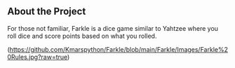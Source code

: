 ## About the Project

For those not familiar, Farkle is a dice game similar to Yahtzee where you roll dice and score points based on what you rolled. 

(https://github.com/Kmarspython/Farkle/blob/main/Farkle/Images/Farkle%20Rules.jpg?raw=true)
